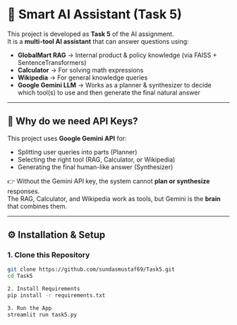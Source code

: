 # 🤖 Smart AI Assistant (Task 5)

This project is developed as **Task 5** of the AI assignment.  
It is a **multi-tool AI assistant** that can answer questions using:

- **GlobalMart RAG** → Internal product & policy knowledge (via FAISS + SentenceTransformers)
- **Calculator** → For solving math expressions
- **Wikipedia** → For general knowledge queries
- **Google Gemini LLM** → Works as a planner & synthesizer to decide which tool(s) to use and then generate the final natural answer

---

## 🔑 Why do we need API Keys?

This project uses **Google Gemini API** for:
- Splitting user queries into parts (Planner)
- Selecting the right tool (RAG, Calculator, or Wikipedia)
- Generating the final human-like answer (Synthesizer)

👉 Without the Gemini API key, the system cannot **plan or synthesize** responses.  
The RAG, Calculator, and Wikipedia work as tools, but Gemini is the **brain** that combines them.

---

## ⚙️ Installation & Setup

### 1. Clone this Repository
```bash
git clone https://github.com/sundasmustaf69/Task5.git
cd Task5

2. Install Requirements
pip install -r requirements.txt

3. Run the App
streamlit run task5.py
